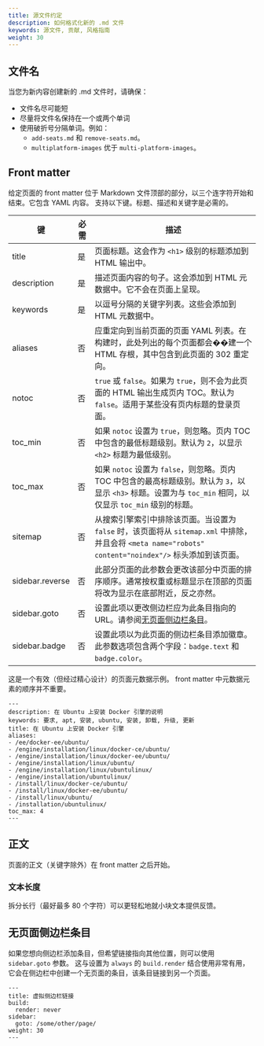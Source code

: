 ```yaml
---
title: 源文件约定
description: 如何格式化新的 .md 文件
keywords: 源文件, 贡献, 风格指南
weight: 30
---
```


## 文件名

当您为新内容创建新的 .md 文件时，请确保：
- 文件名尽可能短
- 尽量将文件名保持在一个或两个单词
- 使用破折号分隔单词。例如：
  - `add-seats.md` 和 `remove-seats.md`。
  - `multiplatform-images` 优于 `multi-platform-images`。

## Front matter

给定页面的 front matter 位于 Markdown 文件顶部的部分，以三个连字符开始和结束。它包含 YAML 内容。
支持以下键。标题、描述和关键字是必需的。

| 键 | 必需 | 描述 |
|---|---|---|
| title | 是 | 页面标题。这会作为 `<h1>` 级别的标题添加到 HTML 输出中。 |
| description | 是 | 描述页面内容的句子。这会添加到 HTML 元数据中。它不会在页面上呈现。 |
| keywords | 是 | 以逗号分隔的关键字列表。这些会添加到 HTML 元数据中。 |
| aliases | 否 | 应重定向到当前页面的页面 YAML 列表。在构建时，此处列出的每个页面都会��建一个 HTML 存根，其中包含到此页面的 302 重定向。 |
| notoc | 否 | `true` 或 `false`。如果为 `true`，则不会为此页面的 HTML 输出生成页内 TOC。默认为 `false`。适用于某些没有页内标题的登录页面。 |
| toc_min | 否 | 如果 `notoc` 设置为 `true`，则忽略。页内 TOC 中包含的最低标题级别。默认为 `2`，以显示 `<h2>` 标题为最低级别。 |
| toc_max | 否 | 如果 `notoc` 设置为 `false`，则忽略。页内 TOC 中包含的最高标题级别。默认为 `3`，以显示 `<h3>` 标题。设置为与 `toc_min` 相同，以仅显示 `toc_min` 级别的标题。 |
| sitemap | 否 | 从搜索引擎索引中排除该页面。当设置为 `false` 时，该页面将从 `sitemap.xml` 中排除，并且会将 `<meta name="robots" content="noindex"/>` 标头添加到该页面。 |
| sidebar.reverse | 否 | 此部分页面的此参数会更改该部分中页面的排序顺序。通常按权重或标题显示在顶部的页面将改为显示在底部附近，反之亦然。 |
| sidebar.goto | 否 | 设置此项以更改侧边栏应为此条目指向的 URL。请参阅[无页面侧边栏条目](#pageless-sidebar-entries)。 |
| sidebar.badge | 否 | 设置此项以为此页面的侧边栏条目添加徽章。此参数选项包含两个字段：`badge.text` 和 `badge.color`。 |

这是一个有效（但经过精心设计）的页面元数据示例。
front matter 中元数据元素的顺序并不重要。

```text
---
description: 在 Ubuntu 上安装 Docker 引擎的说明
keywords: 要求, apt, 安装, ubuntu, 安装, 卸载, 升级, 更新
title: 在 Ubuntu 上安装 Docker 引擎
aliases:
- /ee/docker-ee/ubuntu/
- /engine/installation/linux/docker-ce/ubuntu/
- /engine/installation/linux/docker-ee/ubuntu/
- /engine/installation/linux/ubuntu/
- /engine/installation/linux/ubuntulinux/
- /engine/installation/ubuntulinux/
- /install/linux/docker-ce/ubuntu/
- /install/linux/docker-ee/ubuntu/
- /install/linux/ubuntu/
- /installation/ubuntulinux/
toc_max: 4
---
```

## 正文

页面的正文（关键字除外）在 front matter 之后开始。

### 文本长度

拆分长行（最好最多 80 个字符）可以更轻松地就小块文本提供反馈。

## 无页面侧边栏条目

如果您想向侧边栏添加条目，但希望链接指向其他位置，则可以使用 `sidebar.goto` 参数。
这与设置为 `always` 的 `build.render` 结合使用非常有用，它会在侧边栏中创建一个无页面的条目，该条目链接到另一个页面。

```text
---
title: 虚拟侧边栏链接
build:
  render: never
sidebar:
  goto: /some/other/page/
weight: 30
---
```
